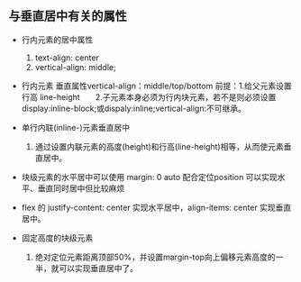 ## 与垂直居中有关的属性

- 行内元素的居中属性  
  1.  text-align: center
  2.  vertical-align: middle;

- 行内元素  垂直属性vertical-align：middle/top/bottom
前提：1.给父元素设置行高 line-height
      2.子元素本身必须为行内块元素，若不是则必须设置display:inline-block;或dispaly:inline;vertical-align:不可继承。

- 单行内联(inline-)元素垂直居中
  1. 通过设置内联元素的高度(height)和行高(line-height)相等，从而使元素垂直居中。

- 块级元素的水平居中可以使用 margin: 0 auto  配合定位position 可以实现水平、垂直同时居中但比较麻烦
- flex 的 justify-content: center 实现水平居中，align-items: center 实现垂直居中。

- 固定高度的块级元素
  1. 绝对定位元素距离顶部50%，并设置margin-top向上偏移元素高度的一半，就可以实现垂直居中了。